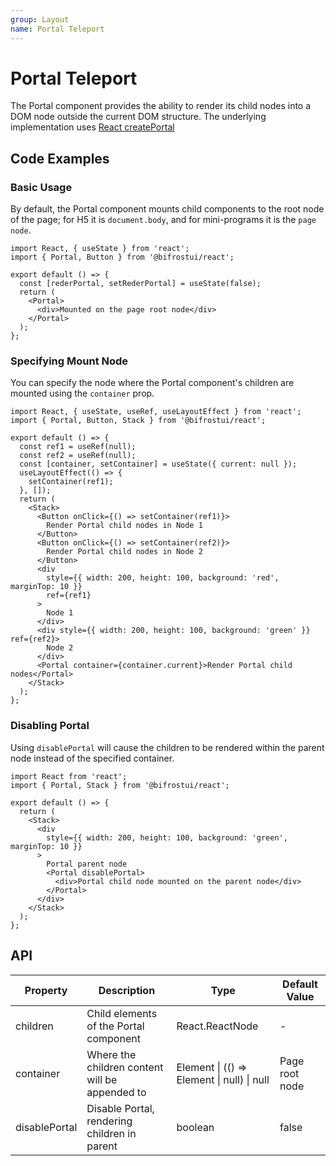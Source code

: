 ```yaml
---
group: Layout
name: Portal Teleport
---
```


# Portal Teleport

The Portal component provides the ability to render its child nodes into a DOM node outside the current DOM structure. The underlying implementation uses [React createPortal](https://react.dev/reference/react-dom/createPortal)

## Code Examples

### Basic Usage

By default, the Portal component mounts child components to the root node of the page; for H5 it is `document.body`, and for mini-programs it is the `page node`.

```tsx
import React, { useState } from 'react';
import { Portal, Button } from '@bifrostui/react';

export default () => {
  const [rederPortal, setRederPortal] = useState(false);
  return (
    <Portal>
      <div>Mounted on the page root node</div>
    </Portal>
  );
};
```

### Specifying Mount Node

You can specify the node where the Portal component's children are mounted using the `container` prop.

```tsx
import React, { useState, useRef, useLayoutEffect } from 'react';
import { Portal, Button, Stack } from '@bifrostui/react';

export default () => {
  const ref1 = useRef(null);
  const ref2 = useRef(null);
  const [container, setContainer] = useState({ current: null });
  useLayoutEffect(() => {
    setContainer(ref1);
  }, []);
  return (
    <Stack>
      <Button onClick={() => setContainer(ref1)}>
        Render Portal child nodes in Node 1
      </Button>
      <Button onClick={() => setContainer(ref2)}>
        Render Portal child nodes in Node 2
      </Button>
      <div
        style={{ width: 200, height: 100, background: 'red', marginTop: 10 }}
        ref={ref1}
      >
        Node 1
      </div>
      <div style={{ width: 200, height: 100, background: 'green' }} ref={ref2}>
        Node 2
      </div>
      <Portal container={container.current}>Render Portal child nodes</Portal>
    </Stack>
  );
};
```

### Disabling Portal

Using `disablePortal` will cause the children to be rendered within the parent node instead of the specified container.

```tsx
import React from 'react';
import { Portal, Stack } from '@bifrostui/react';

export default () => {
  return (
    <Stack>
      <div
        style={{ width: 200, height: 100, background: 'green', marginTop: 10 }}
      >
        Portal parent node
        <Portal disablePortal>
          <div>Portal child node mounted on the parent node</div>
        </Portal>
      </div>
    </Stack>
  );
};
```

## API

| Property      | Description                                    | Type                                       | Default Value  |
| ------------- | ---------------------------------------------- | ------------------------------------------ | -------------- |
| children      | Child elements of the Portal component         | React.ReactNode                            | -              |
| container     | Where the children content will be appended to | Element \| (() => Element \| null) \| null | Page root node |
| disablePortal | Disable Portal, rendering children in parent   | boolean                                    | false          |
